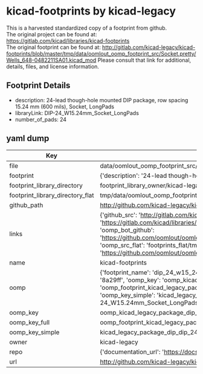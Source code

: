 # kicad-footprints by kicad-legacy  
This is a harvested standardized copy of a footprint from github.  
The original project can be found at:  
https://gitlab.com/kicad/libraries/kicad-footprints  
The original footprint can be found at:
http://gitlab.com/kicad-legacy/kicad-footprints/blob/master/tmp/data/oomlout_oomp_footprint_src/Socket.pretty/Wells_648-0482211SA01.kicad_mod
Please consult that link for additional, details, files, and license information.  
## Footprint Details
* description: 24-lead though-hole mounted DIP package, row spacing 15.24 mm (600 mils), Socket, LongPads  
* libraryLink: DIP-24_W15.24mm_Socket_LongPads  
* number_of_pads: 24  
## yaml dump  
| Key | Value |  
| --- | --- |  
| file | data/oomlout_oomp_footprint_src/kicad-footprints/Package_DIP.pretty/DIP-24_W15.24mm_Socket_LongPads.kicad_mod |  
| footprint | {'description': '24-lead though-hole mounted DIP package, row spacing 15.24 mm (600 mils), Socket, LongPads', 'libraryLink': 'DIP-24_W15.24mm_Socket_LongPads', 'number_of_pads': 24} |  
| footprint_library_directory | footprint_library_owner/kicad-legacy_kicad-footprints |  
| footprint_library_directory_flat | tmp/data/oomlout_oomp_footprint_src/footprints_flat/kicad_legacy_package_dip_dip_24_w15_24mm_socket_longpads/working |  
| github_path | http://github.com/kicad-legacy/kicad-footprints/blob/master/tmp/data/oomlout_oomp_footprint_src/Package_DIP.pretty/DIP-24_W15.24mm_Socket_LongPads.kicad_mod |  
| links | {'github_src': 'http://gitlab.com/kicad-legacy/kicad-footprints/blob/master/tmp/data/oomlout_oomp_footprint_src/Socket.pretty/Wells_648-0482211SA01.kicad_mod', 'github_src_repo': 'https://gitlab.com/kicad/libraries/kicad-footprints', 'oomp_bot': 'tmp/data/oomlout_oomp_footprint_src/footprints/kicad_legacy_package_dip_dip_24_w15_24mm_socket_longpads/working', 'oomp_bot_github': 'https://github.com/oomlout/oomlout_oomp_footprint_bot/tree/main/tmp/data/oomlout_oomp_footprint_src/footprints/kicad_legacy_package_dip_dip_24_w15_24mm_socket_longpads/working', 'oomp_src_flat': 'footprints_flat/tmp/data/oomlout_oomp_footprint_src/footprints_flat/kicad_legacy_package_dip_dip_24_w15_24mm_socket_longpads/working', 'oomp_src_flat_github': 'https://github.com/oomlout/oomlout_oomp_footprint_src/tree/main/tmp/data/oomlout_oomp_footprint_src/footprints_flat/kicad_legacy_package_dip_dip_24_w15_24mm_socket_longpads/working'} |  
| name | kicad-footprints |  
| oomp | {'footprint_name': 'dip_24_w15_24mm_socket_longpads', 'library_name': 'package_dip', 'md5': '8a29ffe9227435ec33d61b5a3e4dc714', 'md5_10': '8a29ffe922', 'md5_5': '8a29f', 'md5_6': '8a29ff', 'oomp_key': 'oomp_kicad_legacy_package_dip_dip_24_w15_24mm_socket_longpads', 'oomp_key_extra': 'oomp_footprint_kicad_legacy_package_dip_dip_24_w15_24mm_socket_longpads', 'oomp_key_full': 'oomp_footprint_kicad_legacy_package_dip_dip_24_w15_24mm_socket_longpads_8a29ff', 'oomp_key_simple': 'kicad_legacy_package_dip_dip_24_w15_24mm_socket_longpads', 'original_filename': 'data/oomlout_oomp_footprint_src/kicad-footprints/Package_DIP.pretty/DIP-24_W15.24mm_Socket_LongPads.kicad_mod', 'owner_name': 'kicad_legacy'} |  
| oomp_key | oomp_kicad_legacy_package_dip_dip_24_w15_24mm_socket_longpads |  
| oomp_key_full | oomp_footprint_kicad_legacy_package_dip_dip_24_w15_24mm_socket_longpads |  
| oomp_key_simple | kicad_legacy_package_dip_dip_24_w15_24mm_socket_longpads |  
| owner | kicad-legacy |  
| repo | {'documentation_url': 'https://docs.github.com/rest/repos/repos#get-a-repository', 'message': 'Not Found'} |  
| url | http://github.com/kicad-legacy/kicad-footprints |  

